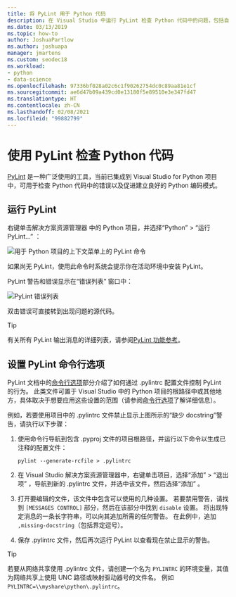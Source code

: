 ```yaml
---
title: 将 PyLint 用于 Python 代码
description: 在 Visual Studio 中运行 PyLint 检查 Python 代码中的问题，包括自定义 linting 的命令行选项。
ms.date: 03/13/2019
ms.topic: how-to
author: JoshuaPartlow
ms.author: joshuapa
manager: jmartens
ms.custom: seodec18
ms.workload:
- python
- data-science
ms.openlocfilehash: 97336bf028a02c6c1f90262754dc0c89aa81e1cf
ms.sourcegitcommit: ae6d47b09a439cd0e13180f5e89510e3e347fd47
ms.translationtype: HT
ms.contentlocale: zh-CN
ms.lasthandoff: 02/08/2021
ms.locfileid: "99882799"
---
```

# <a name="use-pylint-to-check-python-code"></a>使用 PyLint 检查 Python 代码

[PyLint](https://www.pylint.org/) 是一种广泛使用的工具，当前已集成到 Visual Studio for Python 项目中，可用于检查 Python 代码中的错误以及促进建立良好的 Python 编码模式。

## <a name="run-pylint"></a>运行 PyLint

右键单击解决方案资源管理器  中的 Python 项目，并选择“Python”   > “运行 PyLint...”  ：

![用于 Python 项目的上下文菜单上的 PyLint 命令](media/code-pylint-command.png)

如果尚无 PyLint，使用此命令时系统会提示你在活动环境中安装 PyLint。

PyLint 警告和错误显示在“错误列表”  窗口中：

![PyLint 错误列表](media/code-pylint-error-list.png)

双击错误可直接转到出现问题的源代码。

> [!Tip]
> 有关所有 PyLint 输出消息的详细列表，请参阅[PyLint 功能参考](https://pylint.readthedocs.io/en/latest/technical_reference/features.html)。

## <a name="set-pylint-command-line-options"></a>设置 PyLint 命令行选项

PyLint 文档中的[命令行选项](https://pylint.readthedocs.io/en/latest/user_guide/run.html#command-line-options)部分介绍了如何通过 .pylintrc  配置文件控制 PyLint 的行为。 此类文件可置于 Visual Studio 中的 Python 项目的根路径中或其他地方，具体取决于想要应用这些设置的范围（请参阅[命令行选项](https://pylint.readthedocs.io/en/latest/user_guide/run.html#command-line-options)了解详细信息）。

例如，若要使用项目中的 .pylintrc  文件禁止显示上图所示的“缺少 docstring”警告，请执行以下步骤：

1. 使用命令行导航到包含 .pyproj  文件的项目根路径，并运行以下命令以生成已注释的配置文件：

   ```command
   pylint --generate-rcfile > .pylintrc
   ```

1. 在 Visual Studio 解决方案资源管理器中，右键单击项目，选择“添加”   > “退出项”  ，导航到新的 .pylintrc  文件，并选中该文件，然后选择“添加”  。

1. 打开要编辑的文件，该文件中包含可以使用的几种设置。 若要禁用警告，请找到 `[MESSAGES CONTROL]` 部分，然后在该部分中找到 `disable` 设置。 将出现特定消息的一条长字符串，可以向其追加所需的任何警告。 在此例中，追加 `,missing-docstring`（包括界定逗号）。

1. 保存 .pylintrc  文件，然后再次运行 PyLint 以查看现在禁止显示的警告。

> [!Tip]
> 若要从网络共享使用 .pylintrc  文件，请创建一个名为 `PYLINTRC` 的环境变量，其值为网络共享上使用 UNC 路径或映射驱动器号的文件名。 例如 `PYLINTRC=\\myshare\python\.pylintrc`。
